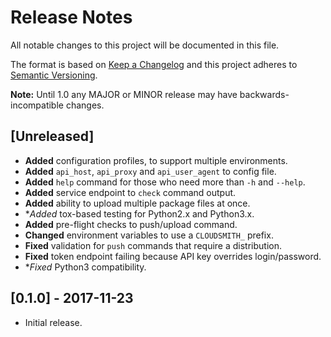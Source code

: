 # Release Notes

All notable changes to this project will be documented in this file.

The format is based on [Keep a Changelog](http://keepachangelog.com/en/1.0.0/)
and this project adheres to [Semantic Versioning](http://semver.org/spec/v2.0.0.html).

**Note:** Until 1.0 any MAJOR or MINOR release may have backwards-incompatible changes.

## [Unreleased]

- **Added** configuration profiles, to support multiple environments.
- **Added** `api_host`, `api_proxy` and `api_user_agent` to config file.
- **Added** `help` command for those who need more than `-h` and `--help`.
- **Added** service endpoint to `check` command output.
- **Added** ability to upload multiple package files at once.
- **Added* tox-based testing for Python2.x and Python3.x.
- **Added** pre-flight checks to push/upload command.
- **Changed** environment variables to use a `CLOUDSMITH_` prefix.
- **Fixed** validation for `push` commands that require a distribution.
- **Fixed** token endpoint failing because API key overrides login/password.
- **Fixed* Python3 compatibility.

## [0.1.0] - 2017-11-23

- Initial release.
